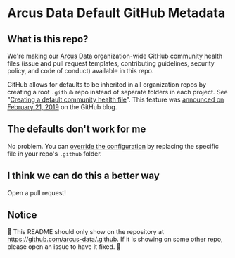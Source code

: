 # Arcus Data Default GitHub Metadata

## What is this repo?
We're making our [Arcus Data](https://arcusdata.io) organization-wide GitHub community health files (issue and pull request templates, contributing guidelines, security policy, and code of conduct) available in this repo.

GitHub allows for defaults to be inherited in all organization repos by creating a 
root `.github` repo instead of separate folders in each project. See 
"[Creating a default community health file](https://help.github.com/en/github/building-a-strong-community/creating-a-default-community-health-file)". 
This feature was [announced on February 21, 2019](https://github.blog/changelog/2019-02-21-organization-wide-community-health-files/) on the GitHub blog.


## The defaults don't work for me
No problem. You can [override the configuration](https://help.github.com/en/github/building-a-strong-community/creating-a-default-community-health-file#about-default-community-health-files) by replacing the specific file in your repo's `.github` folder.

## I think we can do this a better way
Open a pull request!

## Notice
:rotating_light: This README should only show on the repository at https://github.com/arcus-data/.github. If it is showing on some other repo, please open an issue to have it fixed. :rotating_light:
